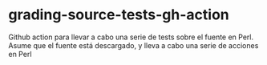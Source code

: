 # grading-source-tests-gh-action

Github action para llevar a cabo una serie de tests sobre el fuente en Perl. Asume que el fuente está descargado, y lleva a cabo una serie de acciones en Perl



